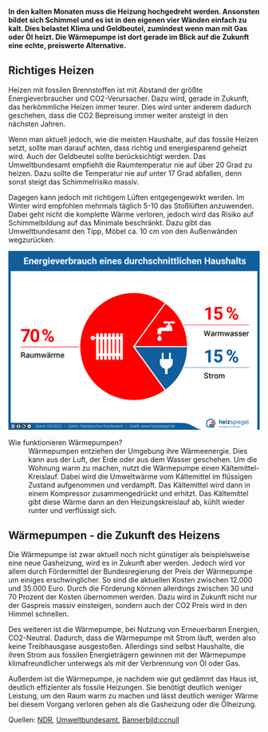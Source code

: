 **In den kalten Monaten muss die Heizung hochgedreht werden. Ansonsten bildet sich Schimmel und es ist in den eigenen vier Wänden einfach zu kalt. Dies belastet Klima und Geldbeutel, zumindest wenn man mit Gas oder Öl heizt. Die Wärmepumpe ist dort gerade im Blick auf die Zukunft eine echte, preiswerte Alternative.** 

 
## Richtiges Heizen 

 
Heizen mit fossilen Brennstoffen ist mit Abstand der größte Energieverbraucher und CO2-Verursacher. Dazu wird, gerade in Zukunft, das herkömmliche Heizen immer teurer. Dies wird unter anderem dadurch geschehen, dass die CO2 Bepreisung immer weiter ansteigt in den nächsten Jahren. 

 
Wenn man aktuell jedoch, wie die meisten Haushalte, auf das fossile Heizen setzt, sollte man darauf achten, dass richtig und energiesparend geheizt wird. Auch der Geldbeutel sollte berücksichtigt werden. Das Umweltbundesamt empfiehlt die Raumtemperatur nie auf über 20 Grad zu heizen. Dazu sollte die Temperatur nie auf unter 17 Grad abfallen, denn sonst steigt das Schimmelrisiko massiv. 

 
 Dagegen kann jedoch mit richtigem Lüften entgegengewirkt werden. Im Winter wird empfohlen mehrmals täglich 5-10 das Stoßlüften anzuwenden. Dabei geht nicht die komplette Wärme verloren, jedoch wird das Risiko auf Schimmelbildung auf das Minimale beschränkt. Dazu gibt das Umweltbundesamt den Tipp, Möbel ca. 10 cm von den Außenwänden wegzurücken. 

 
![Energieverbrauch eines durchschnittlichen Haushalts](/assets/images/energieverbrauch-haushalte.jpg)  

 
<dl itemscope itemtype="https://schema.org/FAQPage">
    <div itemscope itemprop="mainEntity" itemtype="https://schema.org/Question">
        <dt itemprop="name">Wie funktionieren Wärmepumpen?</dt>
        <dd itemprop="acceptedAnswer" itemscope itemtype="https://schema.org/Answer">
            <div itemprop="text">Wärmepumpen entziehen der Umgebung ihre Wärmeenergie. Dies kann aus der Luft, der Erde oder aus dem Wasser geschehen. Um die Wohnung warm zu machen, nutzt die Wärmepumpe einen Kältemittel-Kreislauf. Dabei wird die Umweltwärme vom Kältemittel im flüssigen Zustand aufgenommen und verdampft. Das Kältemittel wird dann in einem Kompressor zusammengedrückt und erhitzt. Das Kältemittel gibt diese Wärme dann an den Heizungskreislauf ab, kühlt wieder runter und verflüssigt sich.</div>
        </dd>
    </div>
</dl>

 
## Wärmepumpen - die Zukunft des Heizens 

 
Die Wärmepumpe ist zwar aktuell noch nicht günstiger als beispielsweise eine neue Gasheizung, wird es in Zukunft aber werden. Jedoch wird vor allem durch Fördermittel der Bundesregierung der Preis der Wärmepumpe um einiges erschwinglicher. So sind die aktuellen Kosten zwischen 12.000 und 35.000 Euro. Durch die Förderung können allerdings zwischen 30 und 70 Prozent der Kosten übernommen werden. Dazu wird in Zukunft nicht nur der Gaspreis massiv einsteigen, sondern auch der CO2 Preis wird in den Himmel schnellen. 

 
Des weiteren ist die Wärmepumpe, bei Nutzung von Erneuerbaren Energien, CO2-Neutral. Dadurch, dass die Wärmepumpe mit Strom läuft, werden also keine Treibhausgase ausgestoßen. Allerdings sind selbst Haushalte, die ihren Strom aus fossilen Energieträgern gewinnen mit der Wärmepumpe klimafreundlicher unterwegs als mit der Verbrennung von Öl oder Gas. 

 
Außerdem ist die Wärmepumpe, je nachdem wie gut gedämmt das Haus ist, deutlich effizienter als fossile Heizungen. Sie benötigt deutlich weniger Leistung, um den Raum warm zu machen und lässt deutlich weniger Wärme bei diesem Vorgang verloren gehen als die Gasheizung oder die Ölheizung. 

Quellen: [NDR](https://www.ndr.de/ratgeber/verbraucher/Mit-Waermepumpen-heizen-Kosten-Technik-Vor-und-Nachteile,waermepumpen106.html), [Umweltbundesamt](https://www.umweltbundesamt.de/umwelttipps-fuer-den-alltag/heizen-bauen/heizen-raumtemperatur ), [Bannerbild:ccnull](https://ccnull.de/foto/waermepumpe-und-energieausweis/1088853)
